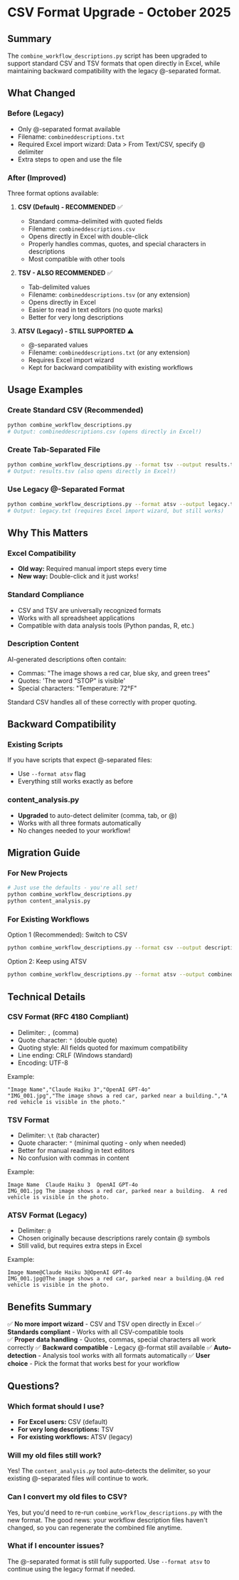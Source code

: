 # CSV Format Upgrade - October 2025

## Summary

The `combine_workflow_descriptions.py` script has been upgraded to support standard CSV and TSV formats that open directly in Excel, while maintaining backward compatibility with the legacy @-separated format.

## What Changed

### Before (Legacy)
- Only @-separated format available
- Filename: `combineddescriptions.txt`
- Required Excel import wizard: Data > From Text/CSV, specify @ delimiter
- Extra steps to open and use the file

### After (Improved)
Three format options available:

1. **CSV (Default) - RECOMMENDED** ✅
   - Standard comma-delimited with quoted fields
   - Filename: `combineddescriptions.csv`
   - Opens directly in Excel with double-click
   - Properly handles commas, quotes, and special characters in descriptions
   - Most compatible with other tools

2. **TSV - ALSO RECOMMENDED** ✅
   - Tab-delimited values
   - Filename: `combineddescriptions.tsv` (or any extension)
   - Opens directly in Excel
   - Easier to read in text editors (no quote marks)
   - Better for very long descriptions

3. **ATSV (Legacy) - STILL SUPPORTED** ⚠️
   - @-separated values
   - Filename: `combineddescriptions.txt` (or any extension)
   - Requires Excel import wizard
   - Kept for backward compatibility with existing workflows

## Usage Examples

### Create Standard CSV (Recommended)
```bash
python combine_workflow_descriptions.py
# Output: combineddescriptions.csv (opens directly in Excel!)
```

### Create Tab-Separated File
```bash
python combine_workflow_descriptions.py --format tsv --output results.tsv
# Output: results.tsv (also opens directly in Excel!)
```

### Use Legacy @-Separated Format
```bash
python combine_workflow_descriptions.py --format atsv --output legacy.txt
# Output: legacy.txt (requires Excel import wizard, but still works)
```

## Why This Matters

### Excel Compatibility
- **Old way:** Required manual import steps every time
- **New way:** Double-click and it just works!

### Standard Compliance
- CSV and TSV are universally recognized formats
- Works with all spreadsheet applications
- Compatible with data analysis tools (Python pandas, R, etc.)

### Description Content
AI-generated descriptions often contain:
- Commas: "The image shows a red car, blue sky, and green trees"
- Quotes: 'The word "STOP" is visible'
- Special characters: "Temperature: 72°F"

Standard CSV handles all of these correctly with proper quoting.

## Backward Compatibility

### Existing Scripts
If you have scripts that expect @-separated files:
- Use `--format atsv` flag
- Everything still works exactly as before

### content_analysis.py
- **Upgraded** to auto-detect delimiter (comma, tab, or @)
- Works with all three formats automatically
- No changes needed to your workflow!

## Migration Guide

### For New Projects
```bash
# Just use the defaults - you're all set!
python combine_workflow_descriptions.py
python content_analysis.py
```

### For Existing Workflows
Option 1 (Recommended): Switch to CSV
```bash
python combine_workflow_descriptions.py --format csv --output descriptions.csv
```

Option 2: Keep using ATSV
```bash
python combine_workflow_descriptions.py --format atsv --output combineddescriptions.txt
```

## Technical Details

### CSV Format (RFC 4180 Compliant)
- Delimiter: `,` (comma)
- Quote character: `"` (double quote)
- Quoting style: All fields quoted for maximum compatibility
- Line ending: CRLF (Windows standard)
- Encoding: UTF-8

Example:
```csv
"Image Name","Claude Haiku 3","OpenAI GPT-4o"
"IMG_001.jpg","The image shows a red car, parked near a building.","A red vehicle is visible in the photo."
```

### TSV Format
- Delimiter: `\t` (tab character)
- Quote character: `"` (minimal quoting - only when needed)
- Better for manual reading in text editors
- No confusion with commas in content

Example:
```tsv
Image Name	Claude Haiku 3	OpenAI GPT-4o
IMG_001.jpg	The image shows a red car, parked near a building.	A red vehicle is visible in the photo.
```

### ATSV Format (Legacy)
- Delimiter: `@`
- Chosen originally because descriptions rarely contain @ symbols
- Still valid, but requires extra steps in Excel

Example:
```
Image Name@Claude Haiku 3@OpenAI GPT-4o
IMG_001.jpg@The image shows a red car, parked near a building.@A red vehicle is visible in the photo.
```

## Benefits Summary

✅ **No more import wizard** - CSV and TSV open directly in Excel
✅ **Standards compliant** - Works with all CSV-compatible tools  
✅ **Proper data handling** - Quotes, commas, special characters all work correctly
✅ **Backward compatible** - Legacy @-format still available
✅ **Auto-detection** - Analysis tool works with all formats automatically
✅ **User choice** - Pick the format that works best for your workflow

## Questions?

### Which format should I use?
- **For Excel users:** CSV (default)
- **For very long descriptions:** TSV
- **For existing workflows:** ATSV (legacy)

### Will my old files still work?
Yes! The `content_analysis.py` tool auto-detects the delimiter, so your existing @-separated files will continue to work.

### Can I convert my old files to CSV?
Yes, but you'd need to re-run `combine_workflow_descriptions.py` with the new format. The good news: your workflow description files haven't changed, so you can regenerate the combined file anytime.

### What if I encounter issues?
The @-separated format is still fully supported. Use `--format atsv` to continue using the legacy format if needed.
